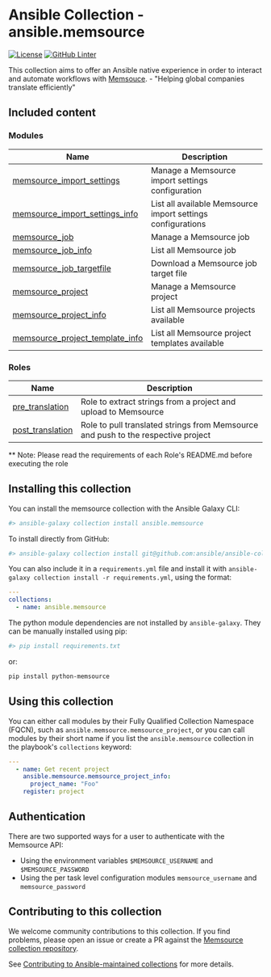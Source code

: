# Ansible Collection - ansible.memsource

[![License](https://img.shields.io/badge/License-Apache%202.0-blue.svg)](https://opensource.org/licenses/Apache-2.0) [![GitHub Linter](https://github.com/ansible/ansible-collection-memsource/workflows/Linter/badge.svg)](https://github.com/marketplace/actions/super-linter)

This collection aims to offer an Ansible native experience in order to interact and automate workflows with [Memsouce](https://www.memsource.com/). - "Helping global companies translate efficiently"

## Included content

### Modules

Name | Description
--- | ---
[memsource_import_settings](./plugins/modules/memsource_import_settings.py) | Manage a Memsource import settings configuration
[memsource_import_settings_info](./plugins/modules/memsource_import_settings_info.py) | List all available Memsource import settings configurations
[memsource_job](./plugins/modules/memsource_job.py) | Manage a Memsource job
[memsource_job_info](./plugins/modules/memsource_job_info.py) | List all Memsource job
[memsource_job_targetfile](./plugins/modules/memsource_job_targetfile.py) | Download a Memsource job target file
[memsource_project](./plugins/modules/memsource_project.py) | Manage a Memsource project
[memsource_project_info](./plugins/modules/memsource_project_info.py) | List all Memsource projects available
[memsource_project_template_info](./plugins/modules/memsource_project_template_info.py) | List all Memsource project templates available

### Roles
Name | Description
--- | ---
[pre_translation](./roles/pre_translation) | Role to extract strings from a project and upload to Memsource
[post_translation](./roles/post_translation) | Role to pull translated strings from Memsource and push to the respective project

** Note: Please read the requirements of each Role's README.md before executing the role

## Installing this collection

You can install the memsource collection with the Ansible Galaxy CLI:

```sh
#> ansible-galaxy collection install ansible.memsource
```

To install directly from GitHub:

```sh
#> ansible-galaxy collection install git@github.com:ansible/ansible-collection-memsource.git
```

You can also include it in a `requirements.yml` file and install it with `ansible-galaxy collection install -r requirements.yml`, using the format:

```yaml
---
collections:
  - name: ansible.memsource
```

The python module dependencies are not installed by `ansible-galaxy`.  They can
be manually installed using pip:

```sh
#> pip install requirements.txt
```

or:

```sh
pip install python-memsource
```

## Using this collection


You can either call modules by their Fully Qualified Collection Namespace (FQCN), such as `ansible.memsource.memsource_project`, or you can call modules by their short name if you list the `ansible.memsource` collection in the playbook's `collections` keyword:

```yaml
---
  - name: Get recent project
    ansible.memsource.memsource_project_info:
      project_name: "Foo"
    register: project
```

## Authentication

There are two supported ways for a user to authenticate with the Memsource API:

* Using the environment variables `$MEMSOURCE_USERNAME` and `$MEMSOURCE_PASSWORD`
* Using the per task level configuration modules `memsource_username` and `memsource_password`

## Contributing to this collection

We welcome community contributions to this collection. If you find problems, please open an issue or create a PR against the [Memsource collection repository](https://github.com/ansible/ansible-collection-memsource).

See [Contributing to Ansible-maintained collections](https://docs.ansible.com/ansible/devel/community/contributing_maintained_collections.html#contributing-maintained-collections) for more details.
